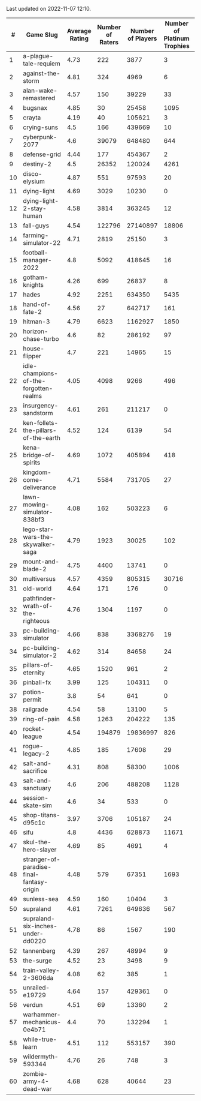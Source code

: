 Last updated on 2022-11-07 12:10.


|#|Game Slug|Average Rating|Number of Raters|Number of Players|Number of Platinum Trophies|Max Rarity (%)|
|---|---|---|---|---|---|---|
|1|a-plague-tale-requiem|4.73|222|3877|3|92|
|2|against-the-storm|4.81|324|4969|6|13|
|3|alan-wake-remastered|4.57|150|39229|33|7|
|4|bugsnax|4.85|30|25458|1095|97|
|5|crayta|4.19|40|105621|3|23|
|6|crying-suns|4.5|166|439669|10|65|
|7|cyberpunk-2077|4.6|39079|648480|644|61|
|8|defense-grid|4.44|177|454367|2|80|
|9|destiny-2|4.5|26352|120024|4261|96|
|10|disco-elysium|4.87|551|97593|20|28|
|11|dying-light|4.69|3029|10230|0|96|
|12|dying-light-2-stay-human|4.58|3814|363245|12|0.8|
|13|fall-guys|4.54|122796|27140897|18806|3|
|14|farming-simulator-22|4.71|2819|25150|3|81|
|15|football-manager-2022|4.8|5092|418645|16|49|
|16|gotham-knights|4.26|699|26837|8|34|
|17|hades|4.92|2251|634350|5435|89|
|18|hand-of-fate-2|4.56|27|642717|161|72|
|19|hitman-3|4.79|6623|1162927|1850|48|
|20|horizon-chase-turbo|4.6|82|286192|97|83|
|21|house-flipper|4.7|221|14965|15|93|
|22|idle-champions-of-the-forgotten-realms|4.05|4098|9266|496|3|
|23|insurgency-sandstorm|4.61|261|211217|0|6|
|24|ken-follets-the-pillars-of-the-earth|4.52|124|6139|54|52|
|25|kena-bridge-of-spirits|4.69|1072|405894|418|94|
|26|kingdom-come-deliverance|4.71|5584|731705|27|30|
|27|lawn-mowing-simulator-838bf3|4.08|162|503223|6|89|
|28|lego-star-wars-the-skywalker-saga|4.79|1923|30025|102|98|
|29|mount-and-blade-2|4.75|4400|13741|0|26|
|30|multiversus|4.57|4359|805315|30716|79|
|31|old-world|4.64|171|176|0|96|
|32|pathfinder-wrath-of-the-righteous|4.76|1304|1197|0|0.2|
|33|pc-building-simulator|4.66|838|3368276|19|48|
|34|pc-building-simulator-2|4.62|314|84658|24|75|
|35|pillars-of-eternity|4.65|1520|961|2|79|
|36|pinball-fx|3.99|125|104311|0|86|
|37|potion-permit|3.8|54|641|0|98|
|38|railgrade|4.54|58|13100|5|98|
|39|ring-of-pain|4.58|1263|204222|135|97|
|40|rocket-league|4.54|194879|19836997|826|75|
|41|rogue-legacy-2|4.85|185|17608|29|0.3|
|42|salt-and-sacrifice|4.31|808|58300|1006|91|
|43|salt-and-sanctuary|4.6|206|488208|1128|83|
|44|session-skate-sim|4.6|34|533|0|23|
|45|shop-titans-d95c1c|3.97|3706|105187|24|98|
|46|sifu|4.8|4436|628873|11671|96|
|47|skul-the-hero-slayer|4.69|85|4691|4|96|
|48|stranger-of-paradise-final-fantasy-origin|4.48|579|67351|1693|98|
|49|sunless-sea|4.59|160|10404|3|37|
|50|supraland|4.61|7261|649636|567|99|
|51|supraland-six-inches-under-dd0220|4.78|86|1567|190|99|
|52|tannenberg|4.39|267|48994|9|84|
|53|the-surge|4.52|23|3498|9|94|
|54|train-valley-2-3606da|4.08|62|385|1|88|
|55|unrailed-e19729|4.64|157|429361|0|1|
|56|verdun|4.51|69|13360|2|71|
|57|warhammer-mechanicus-0e4b71|4.4|70|132294|1|23|
|58|while-true-learn|4.51|112|553157|390|93|
|59|wildermyth-593344|4.76|26|748|3|90|
|60|zombie-army-4-dead-war|4.68|628|40644|23|66|
